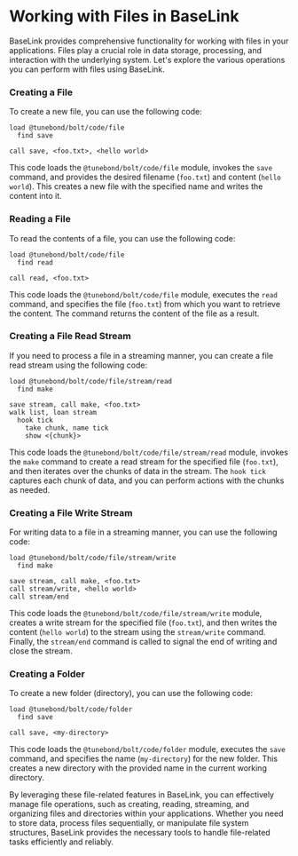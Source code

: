 # Working with Files in BaseLink

BaseLink provides comprehensive functionality for working with files in
your applications. Files play a crucial role in data storage,
processing, and interaction with the underlying system. Let's explore
the various operations you can perform with files using BaseLink.

### Creating a File

To create a new file, you can use the following code:

```link
load @tunebond/bolt/code/file
  find save

call save, <foo.txt>, <hello world>
```

This code loads the `@tunebond/bolt/code/file` module, invokes the
`save` command, and provides the desired filename (`foo.txt`) and
content (`hello world`). This creates a new file with the specified name
and writes the content into it.

### Reading a File

To read the contents of a file, you can use the following code:

```link
load @tunebond/bolt/code/file
  find read

call read, <foo.txt>
```

This code loads the `@tunebond/bolt/code/file` module, executes the
`read` command, and specifies the file (`foo.txt`) from which you want
to retrieve the content. The command returns the content of the file as
a result.

### Creating a File Read Stream

If you need to process a file in a streaming manner, you can create a
file read stream using the following code:

```link
load @tunebond/bolt/code/file/stream/read
  find make

save stream, call make, <foo.txt>
walk list, loan stream
  hook tick
    take chunk, name tick
    show <{chunk}>
```

This code loads the `@tunebond/bolt/code/file/stream/read` module,
invokes the `make` command to create a read stream for the specified
file (`foo.txt`), and then iterates over the chunks of data in the
stream. The `hook tick` captures each chunk of data, and you can perform
actions with the chunks as needed.

### Creating a File Write Stream

For writing data to a file in a streaming manner, you can use the
following code:

```link
load @tunebond/bolt/code/file/stream/write
  find make

save stream, call make, <foo.txt>
call stream/write, <hello world>
call stream/end
```

This code loads the `@tunebond/bolt/code/file/stream/write` module,
creates a write stream for the specified file (`foo.txt`), and then
writes the content (`hello world`) to the stream using the
`stream/write` command. Finally, the `stream/end` command is called to
signal the end of writing and close the stream.

### Creating a Folder

To create a new folder (directory), you can use the following code:

```link
load @tunebond/bolt/code/folder
  find save

call save, <my-directory>
```

This code loads the `@tunebond/bolt/code/folder` module, executes the
`save` command, and specifies the name (`my-directory`) for the new
folder. This creates a new directory with the provided name in the
current working directory.

By leveraging these file-related features in BaseLink, you can
effectively manage file operations, such as creating, reading,
streaming, and organizing files and directories within your
applications. Whether you need to store data, process files
sequentially, or manipulate file system structures, BaseLink provides
the necessary tools to handle file-related tasks efficiently and
reliably.

